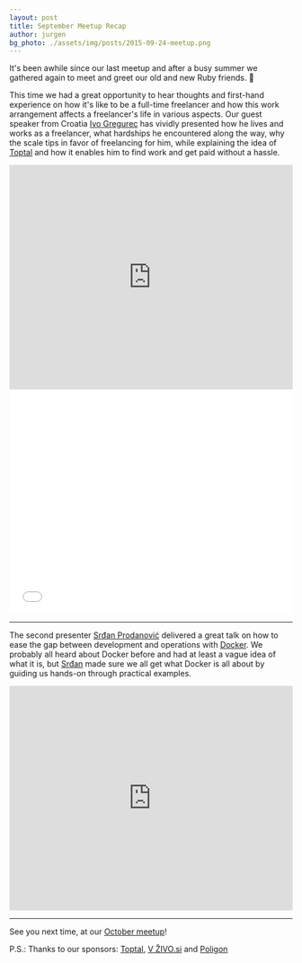```yaml
---
layout: post
title: September Meetup Recap
author: jurgen
bg_photo: ./assets/img/posts/2015-09-24-meetup.png
---
```


It's been awhile since our last meetup and after a busy summer we gathered again to meet and greet our old and new Ruby friends. :tada:

This time we had a great opportunity to hear thoughts and first-hand experience on how it's like to be a full-time freelancer and how this work arrangement affects a freelancer's life in various aspects. Our guest speaker from Croatia [Ivo Gregurec](http://ivo.sinmc.org/) has vividly presented how he lives and works as a freelancer, what hardships he encountered along the way, why the scale tips in favor of freelancing for him, while explaining the idea of [Toptal](http://www.toptal.com) and how it enables him to find work and get paid without a hassle.

<iframe style="width:100%" height="400" src="https://www.youtube.com/embed/JTvNJWIyYr8" frameborder="0" allowfullscreen></iframe>

<iframe src="//www.slideshare.net/slideshow/embed_code/key/9zBAgassBMpxyp" height="400" frameborder="0" marginwidth="0" marginheight="0" scrolling="no" style="width: 100%;" allowfullscreen> </iframe>

***

The second presenter [Srđan Prodanović](http://some1else.flavors.me/) delivered a great talk on how to ease the gap between development and operations with [Docker](https://www.docker.com/). We probably all heard about Docker before and had at least a vague idea of what it is, but [Srđan](http://some1else.flavors.me/) made sure we all get what Docker is all about by guiding us hands-on through practical examples.

<iframe style="width:100%" height="400" src="https://www.youtube.com/embed/d4NV11dYjNk" frameborder="0" allowfullscreen></iframe>

***

See you next time, at our [October meetup](http://www.meetup.com/RubySlovenia/events/225724778)!

P.S.: Thanks to our sponsors: [Toptal](http://www.toptal.com), [V ŽIVO.si](http://www.vzivo.si/) and [Poligon](http://www.poligon.si/)
